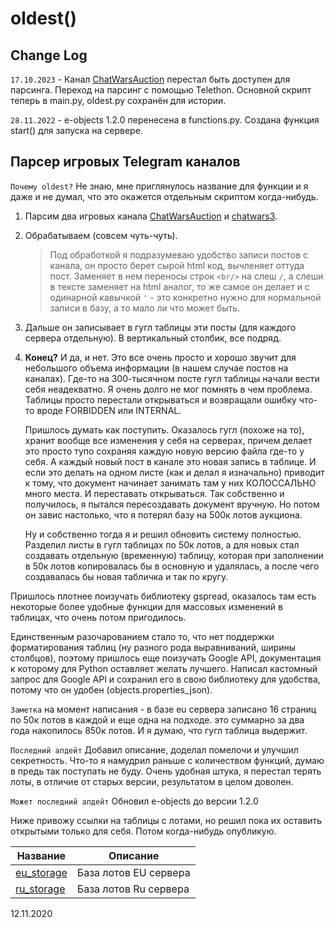 # oldest()

## Change Log

`17.10.2023` - Канал [ChatWarsAuction](https://t.me/ChatWarsAuction) перестал быть доступен для парсинга. Переход на парсинг с помощью Telethon. Основной скрипт теперь в main.py, oldest.py сохранён для истории.

`28.11.2022` - e-objects 1.2.0 перенесена в functions.py. Создана функция start() для запуска на сервере.

## Парсер игровых Telegram каналов 
`Почему oldest?` Не знаю, мне приглянулось название для функции и я даже и не думал, что это окажется отдельным скриптом когда-нибудь.

1. Парсим два игровых канала [ChatWarsAuction](https://t.me/ChatWarsAuction) и [chatwars3](https://t.me/chatwars3).
2. Обрабатываем (совсем чуть-чуть).
   > Под обработкой я подразумеваю удобство записи постов с канала, он просто берет сырой html код, вычленяет оттуда пост.
   > Заменяет в нем переносы строк `<br/>` на слеш `/`, а слеши в тексте заменяет на html аналог, то же самое он делает и с
   > одинарной кавычкой `'` - это конкретно нужно для нормальной записи в базу, а то мало ли что может быть.
3. Дальше он записывает в гугл таблицы эти посты (для каждого сервера отдельную). В вертикальный столбик, все подряд.
4. **Конец?**
   И да, и нет. Это все очень просто и хорошо звучит для небольшого объема информации (в нашем случае постов на каналах).
   Где-то на 300-тысячном посте гугл таблицы начали вести себя неадекватно. Я очень долго не мог помнять в чем проблема.
   Таблицы просто перестали открываться и возвращали ошибку что-то вроде FORBIDDEN или INTERNAL.
   
   Пришлось думать как поступить. Оказалось гугл (похоже на то), хранит вообще все изменения у себя на серверах, причем делает 
   это просто тупо сохраняя каждую новую версию файла где-то у себя. А каждый новый пост в канале это новая запись в таблице.
   И если это делать на одном листе (как и делал я изначально) приводит к тому, что документ начинает занимать там у них КОЛОССАЛЬНО 
   много места. И переставать открываться. Так собственно и получилось, я пытался пересоздавать документ вручную. 
   Но потом он завис настолько, что я потерял базу на 500к лотов аукциона.

   Ну и собственно тогда я и решил обновить систему полностью. Разделил листы в гугл таблицах по 50к лотов, а для новых
   стал создавать отдельную (временную) таблицу, которая при заполнении в 50к лотов копировалась бы в основную и удалялась, а после чего
   создавалась бы новая табличка и так по кругу.

Пришлось плотнее поизучать библиотеку gspread, оказалось там есть некоторые более удобные функции для массовых изменений в таблицах,
что очень потом пригодилось.

Единственным разочарованием стало то, что нет поддержки форматирования таблиц (ну разного рода выравниваний, ширины столбцов), поэтому
пришлось еще поизучать Google API, документация к которому для Python оставляет желать лучшего. Написал кастомный запрос для Google API
и сохранил его в свою библиотеку для удобства, потому что он удобен (objects.properties_json).

`Заметка` на момент написания - в базе eu сервера записано 16 страниц по 50к лотов в каждой и еще одна на подходе.
   это суммарно за два года накопилось 850к лотов. И я думаю, что гугл таблица выдержит.

`Последний апдейт` Добавил описание, доделал помелочи и улучшил секретность. Что-то я намудрил раньше с количеством функций, думаю 
в предь так поступать не буду. Очень удобная штука, я перестал терять лоты, в отличие от старых версии, результатом в целом доволен.

`Может последний апдейт` Обновил e-objects до версии 1.2.0

Ниже привожу ссылки на таблицы с лотами, но решил пока их оставить открытыми только для себя. Потом когда-нибудь опубликую.

| Название                                                                                                           | Описание              |
|--------------------------------------------------------------------------------------------------------------------|-----------------------|
| [eu_storage](https://docs.google.com/spreadsheets/d/14GN4rECr8fTkYWvPXhe2OWjj1REvICKi175QJLmbjYk/edit?usp=sharing) | База лотов EU сервера |
| [ru_storage](https://docs.google.com/spreadsheets/d/1zb_Vi1X_wjrg6UB6eeXjk-zOs5RW6WUEvTNXAUmkydg/edit?usp=sharing) | База лотов Ru сервера |

12.11.2020